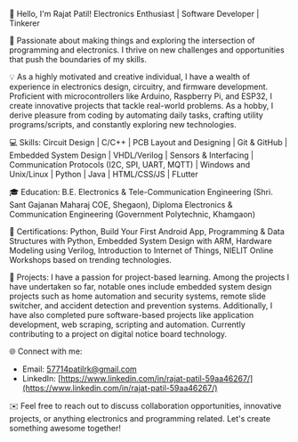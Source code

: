👋 Hello, I'm Rajat Patil! Electronics Enthusiast | Software Developer | Tinkerer

🔌 Passionate about making things and exploring the intersection of programming and electronics. I thrive on new challenges and opportunities that push the boundaries of my skills.

💡 As a highly motivated and creative individual, I have a wealth of experience in electronics design, circuitry, and firmware development. Proficient with microcontrollers like Arduino, Raspberry Pi, and ESP32, I create innovative projects that tackle real-world problems. As a hobby, I derive pleasure from coding by automating daily tasks, crafting utility programs/scripts, and constantly exploring new technologies.

💻 Skills: Circuit Design | C/C++ | PCB Layout and Designing | Git & GitHub | Embedded System Design | VHDL/Verilog | Sensors & Interfacing | Communication Protocols (I2C, SPI, UART, MQTT) | Windows and Unix/Linux | Python | Java | HTML/CSS/JS | FLutter

🎓 Education: B.E. Electronics & Tele-Communication Engineering (Shri. Sant Gajanan Maharaj COE, Shegaon), Diploma Electronics & Communication Engineering (Government Polytechnic, Khamgaon)

📜 Certifications: Python, Build Your First Android App, Programming & Data Structures with Python, Embedded System Design with ARM, Hardware Modeling using Verilog, Introduction to Internet of Things, NIELIT Online Workshops based on trending technologies.

🔨 Projects: I have a passion for project-based learning. Among the projects I have undertaken so far, notable ones include embedded system design projects such as home automation and security systems, remote slide switcher, and accident detection and prevention systems. Additionally, I have also completed pure software-based projects like application development, web scraping, scripting and automation. Currently contributing to a project on digital notice board technology.

🌐 Connect with me:
- Email: [57714patilrk@gmail.com](mailto:57714patilrk@gmail.com)
- LinkedIn: [https://www.linkedin.com/in/rajat-patil-59aa46267/](https://www.linkedin.com/in/rajat-patil-59aa46267/)

✉️ Feel free to reach out to discuss collaboration opportunities, innovative projects, or anything electronics and programming related. Let's create something awesome together!

<!---
rajatpatil369/rajatpatil369 is a ✨ special ✨ repository because its `README.md` (this file) appears on your GitHub profile.
You can click the Preview link to take a look at your changes.
--->
